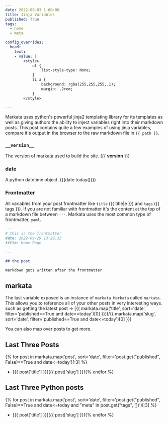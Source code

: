 ```yaml
---
date: 2022-09-03 1:00:00
title: Jinja Variables
published: True
tags:
  - home
  - meta

config_overrides:
  head:
    text:
    - value: |
        <style>
            ul {
                list-style-type: None;
            }
            li a {
                background: rgba(255,255,255,.1);
                margin: .2rem;
            }
        </style>

---
```


Markata uses python's powerful jinja2 templating library for its templates as well as giving authors the ability to inject variables right into their markdown posts. This post contains quite a few examples of using jinja variables, compare it's output in the browser to the raw markdown file in `{{ path }}`.

### `__version__`

The version of markata used to build the site. ({{ __version__ }})

### date

A python datetime object. ({{date.today()}}) 

### Frontmatter

All variables from your post frontmatter like `title` ({{ title|e }}) and `tags` ({{
tags }}). If you are not familiar with frontmatter it's the content at the top
of a markdown file between `---`.  Markata uses the most common type of
frontmatter, `yaml`.

```md
---
# this is the frontmatter
date: 2022-09-29 13:26:33
title: Home Page

---

## the post

markdown gets written after the frontmatter

```

##  markata

The last variable exposed is an instance of `markata.Markata` called `markata`.
This allows you to reference all of your other posts in very interesting ways.
such as getting the latest post -> [{{ markata.map('title', sort='date', filter='published==True and date<=today')[0] }}](/{{ markata.map('slug', sort='date', filter='published==True and date<=today')[0] }})

You can also map over posts to get more.

## Last Three Posts

{% for post in markata.map('post', sort='date', filter='post.get("published", False)==True and date<=today')[:3] %}
*  [{{ post['title'] }}]({{ post['slug'] }}){% endfor %}

## Last Three Python posts

{% for post in markata.map('post', sort='date', filter='post.get("published", False)==True and date<=today and "meta" in post.get("tags", [])')[:3] %}
*  [{{ post['title'] }}]({{ post['slug'] }}){% endfor %}
